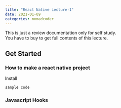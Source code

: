 ```yaml
---
title: "React Native Lecture-1"
date: 2021-01-09
categories: nomadcoder
---
```

This is just a review documentation only for self study. <br>
You have to buy to get full contents of this lecture.

## Get Started

### How to make a react native project
 Install
 ```html
 sample code
```

### Javascript Hooks